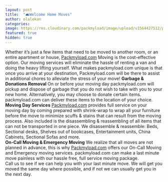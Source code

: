 ```yaml
---
layout: post
title:  "🛋Welcome Home Moves"
author: olalekan
categories: 
image: https://res.cloudinary.com/packmyload/image/upload/v1564427512/packmyload.com-home_moves-banner_image1.png
featured: true
hidden: true
---
```


Whether it’s just a few items that need to be moved to another room, or an entire apartment or house, <a href="https://www.packmyload.com/">Packmyload.com</a>  Moving is the cost-effective option. Our moving services will eliminate the hassle of renting a van and doing the heavy lifting yourself. What makes packmyload.com unique is that once you arrive at your destination, Packmyload.com will be there to assist in additional chores to alleviate the stress of your move!
<strong>Garbage & Donations Removal</strong>
On or before your moving day packmyload.com will pickup and dispose of garbage that you do not wish to take with you to your new home. Alternatively, you may choose to donate certain items. packmyload.com can deliver these items to the location of your choice.
<br/>
<strong>Moving Day Services</strong>
<a href="https://www.packmyload.com/">Packmyload.com</a> provides full service on your moving day by coming prepared with shrink-wrap to wrap all your furniture before the move to minimize scuffs & stains that can result from the moving process. Also included is the disassembling & reassembling of all items that can not be transported in one piece.
We disassemble & reassemble: Beds, Sectional desks, Shelves out of bookcases, Entertainment units, China Cabinets, Sectional Sofas and more.
<br/>
<strong>On-Call Moving & Emergency Moving</strong>
We realize that all moves are not planned in advance, this is why <a href="https://www.packmyload.com/">Packmyload.com</a>  offers our On-Call Moving and Emergency moving services. packmyload.com can make a last minute move painless with our hassle free, full service moving package. 
<br/>
Call us to see if we can help you with your last minute move. We will get you moved the same day where possible, and if not we can usually get you in the next day.
